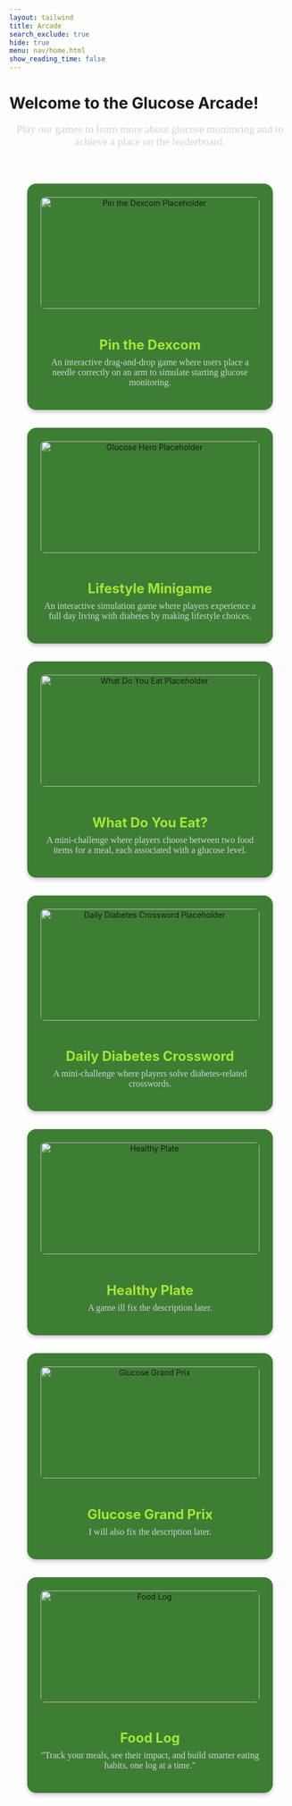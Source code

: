 ```yaml
---
layout: tailwind
title: Arcade
search_exclude: true
hide: true
menu: nav/home.html
show_reading_time: false
---
```

<link href="https://fonts.googleapis.com/css?family=Oxygen+Mono" rel="stylesheet">
<style>
    p {
        font-family: 'Oxygen Mono';
        font-size: 1.2rem;
        color: #d1d5db;
        text-align: center;
        margin-top: 0.5rem;
    }
    .games-grid {
        display: grid;
        grid-template-columns: repeat(auto-fit, minmax(250px, 1fr));
        gap: 2rem;
        padding: 2rem;
        max-width: 1200px;
        margin: 2rem auto;
    }
    .game-box {
        background-color: #3e7e34; /* Green background for game boxes */
        border-radius: 1rem;
        padding: 1.5rem;
        text-align: center;
        box-shadow: 0 4px 6px rgba(0, 0, 0, 0.2);
        transition: transform 0.3s, box-shadow 0.3s;
    }
    .game-box:hover {
        transform: scale(1.05);
        box-shadow: 0 6px 10px rgba(0, 0, 0, 0.3);
    }
    .game-box img {
        width: 100%;
        height: 200px;
        text-align: center;
        object-fit: cover;
        border-radius: 0.5rem;
        margin-bottom: 1rem;
    }
    .game-box h2 {
        font-size: 1.5rem;
        color: #a3e635;
        margin-bottom: 0.5rem;
    }
    .game-box p {
        font-size: 1rem;
        color: #d1d5db;
    }
    a {
        text-decoration: none;
        color: inherit;
    }
</style>
<html>
    <h1 class="text-5xl font-bold text-center mt-16 drop-shadow-lg">Welcome to the Glucose Arcade!</h1>
    <p class="subtitle">
        Play our games to learn more about glucose monitoring and to achieve a place on the leaderboard.
    </p>
    <div class="games-grid">
        <!-- Game 1 -->
        <a href="{{site.baseurl}}/test2/" class="game-box">
            <img src="{{site.baseurl}}/images/ui-images/pin_dexcom.png" alt="Pin the Dexcom Placeholder">
            <h2>Pin the Dexcom</h2>
            <p>
                An interactive drag-and-drop game where users place a needle correctly on an arm to simulate starting glucose monitoring.
            </p>
        </a>
        <!-- Game 2 -->
        <a href="{{site.baseurl}}/Dexcom-lifestyle-minigame/" class="game-box">
            <img src="{{site.baseurl}}/images/ui-images/lifestyle-icon.jpg" alt="Glucose Hero Placeholder">
            <h2>Lifestyle Minigame</h2>
            <p>
                An interactive simulation game where players experience a full day living with diabetes by making lifestyle choices.
            </p>
        </a>
        <!-- Game 3 -->
        <a href="{{site.baseurl}}/foodchoice/" class="game-box">
            <img src="{{site.baseurl}}/images/ui-images/green-apple2.png" alt="What Do You Eat Placeholder">
            <h2>What Do You Eat?</h2>
            <p>
                A mini-challenge where players choose between two food items for a meal, each associated with a glucose level.
            </p>
        </a>
        <!-- Game 4 -->
        <a href="{{site.baseurl}}/crossword" class="game-box">
            <img src="{{site.baseurl}}/images/ui-images/dexcom_crossword.png" alt="Daily Diabetes Crossword Placeholder">
            <h2>Daily Diabetes Crossword</h2>
            <p>
                A mini-challenge where players solve diabetes-related crosswords.
            </p>
        <!-- Game 5 -->
        <a href="{{site.baseurl}}/glucoserush/" class="game-box">
            <img src="{{site.baseurl}}/images/healthyplate.jpeg" alt="Healthy Plate">
            <h2>Healthy Plate</h2>
            <p>
                A game ill fix the description later.
            </p>
        </a>
        <!-- Game 6 -->
        <a href="{{site.baseurl}}/grandprix/" class="game-box">
            <img src="{{site.baseurl}}/images/grandprix/default.png" alt="Glucose Grand Prix">
            <h2>Glucose Grand Prix</h2>
            <p>
                I will also fix the description later.
            </p>
        </a>
                <!-- Game 7 -->
        <a href="{{site.baseurl}}/foodlog/" class="game-box">
            <img src="{{site.baseurl}}/images/foodlog.png" alt="Food Log">
            <h2>Food Log</h2>
            <p>
               "Track your meals, see their impact, and build smarter eating habits, one log at a time."
            </p>
        </a>